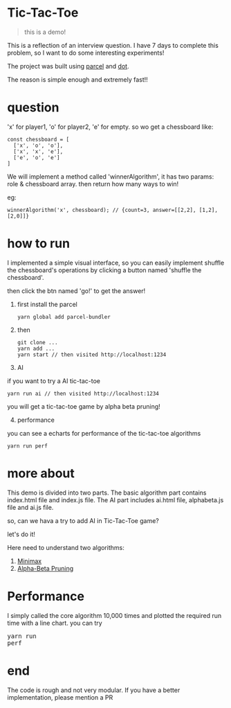 # Tic-Tac-Toe

> this is a demo!

This is a reflection of an interview question. I have 7 days to complete this problem, so I want to do some interesting experiments!

The project was built using [parcel][1] and [dot][2].

The reason is simple enough and extremely fast!!

# question

'x' for player1, 'o' for player2, 'e' for empty. so wo get a chessboard like:

```
const chessboard = [
  ['x', 'o', 'o'],
  ['x', 'x', 'e'],
  ['e', 'o', 'e']
]
```

We will implement a method called 'winnerAlgorithm', it has two params: role & chessboard array. then return how many ways to win!

eg: 

```
winnerAlgorithm('x', chessboard); // {count=3, answer=[[2,2], [1,2], [2,0]]}
```


# how to run

I implemented a simple visual interface, so you can easily implement shuffle the chessboard's operations by clicking a button named 'shuffle the chessboard'.

then click the btn named 'go!' to get the answer!

1. first install the parcel
    
    ```
    yarn global add parcel-bundler
    ```

2. then

    ```
    git clone ...
    yarn add ...
    yarn start // then visited http://localhost:1234
    ```

3. AI

if you want to try a AI tic-tac-toe

```
yarn run ai // then visited http://localhost:1234
```

you will get a tic-tac-toe game by alpha beta pruning!

4. performance

you can see a echarts for performance of the tic-tac-toe algorithms

```
yarn run perf
```

# more about

This demo is divided into two parts. The basic algorithm part contains index.html file and index.js file. The AI part includes ai.html file, alphabeta.js file and ai.js file.

so, can we hava a try to add AI in Tic-Tac-Toe game?

let's do it!

Here need to understand two algorithms:

1. [Minimax][3]
2. [Alpha-Beta Pruning][4]

# Performance

I simply called the core algorithm 10,000 times and plotted the required run time with a line chart. you can try <pre>yarn run perf</pre>

# end 

The code is rough and not very modular. If you have a better implementation, please mention a PR

[1]:https://github.com/parcel-bundler/parcel
[2]: https://olado.github.io/doT/
[3]: http://web.cs.ucla.edu/~rosen/161/notes/alphabeta.html
[4]: https://www.zhihu.com/question/27221568